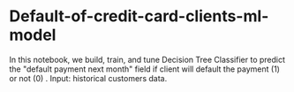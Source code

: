 # Default-of-credit-card-clients-ml-model
In this notebook, we build, train, and tune Decision Tree Classifier to predict the "default payment next month" field  if client will default the payment (1) or not (0) .
Input: historical customers data.
